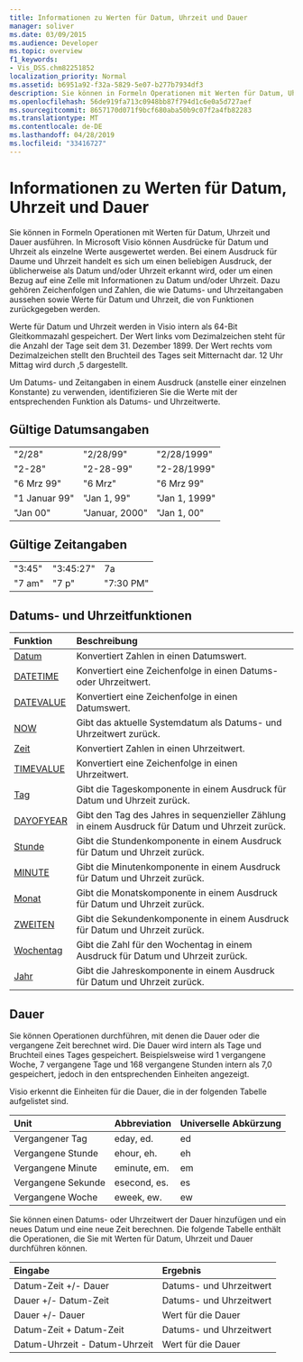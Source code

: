 ```yaml
---
title: Informationen zu Werten für Datum, Uhrzeit und Dauer
manager: soliver
ms.date: 03/09/2015
ms.audience: Developer
ms.topic: overview
f1_keywords:
- Vis_DSS.chm82251852
localization_priority: Normal
ms.assetid: b6951a92-f32a-5829-5e07-b277b7934df3
description: Sie können in Formeln Operationen mit Werten für Datum, Uhrzeit und Dauer ausführen. In Microsoft Visio können Ausdrücke für Datum und Uhrzeit als einzelne Werte ausgewertet werden. Bei einem Ausdruck für Daume und Uhrzeit handelt es sich um einen beliebigen Ausdruck, der üblicherweise als Datum und/oder Uhrzeit erkannt wird, oder um einen Bezug auf eine Zelle mit Informationen zu Datum und/oder Uhrzeit. Dazu gehören Zeichenfolgen und Zahlen, die wie Datums- und Uhrzeitangaben aussehen sowie Werte für Datum und Uhrzeit, die von Funktionen zurückgegeben werden.
ms.openlocfilehash: 56de919fa713c0948bb87f794d1c6e0a5d727aef
ms.sourcegitcommit: 8657170d071f9bcf680aba50b9c07f2a4fb82283
ms.translationtype: MT
ms.contentlocale: de-DE
ms.lasthandoff: 04/28/2019
ms.locfileid: "33416727"
---
```

# <a name="about-date-time-and-duration-values"></a>Informationen zu Werten für Datum, Uhrzeit und Dauer

Sie können in Formeln Operationen mit Werten für Datum, Uhrzeit und Dauer ausführen. In Microsoft Visio können Ausdrücke für Datum und Uhrzeit als einzelne Werte ausgewertet werden. Bei einem Ausdruck für Daume und Uhrzeit handelt es sich um einen beliebigen Ausdruck, der üblicherweise als Datum und/oder Uhrzeit erkannt wird, oder um einen Bezug auf eine Zelle mit Informationen zu Datum und/oder Uhrzeit. Dazu gehören Zeichenfolgen und Zahlen, die wie Datums- und Uhrzeitangaben aussehen sowie Werte für Datum und Uhrzeit, die von Funktionen zurückgegeben werden.
  
Werte für Datum und Uhrzeit werden in Visio intern als 64-Bit Gleitkommazahl gespeichert. Der Wert links vom Dezimalzeichen steht für die Anzahl der Tage seit dem 31. Dezember 1899. Der Wert rechts vom Dezimalzeichen stellt den Bruchteil des Tages seit Mitternacht dar. 12 Uhr Mittag wird durch ,5 dargestellt.
  
Um Datums- und Zeitangaben in einem Ausdruck (anstelle einer einzelnen Konstante) zu verwenden, identifizieren Sie die Werte mit der entsprechenden Funktion als Datums- und Uhrzeitwerte.
  
## <a name="valid-dates"></a>Gültige Datumsangaben

||||
|:-----|:-----|:-----|
| "2/28"  <br/> | "2/28/99"  <br/> | "2/28/1999"  <br/> |
| "2-28"  <br/> | "2-28-99"  <br/> | "2-28/1999"  <br/> |
| "6 Mrz 99"  <br/> | "6 Mrz"  <br/> | "6 Mrz 99"  <br/> |
| "1 Januar 99"  <br/> | "Jan 1, 99"  <br/> | "Jan 1, 1999"  <br/> |
| "Jan 00"  <br/> | "Januar, 2000"  <br/> | "Jan 1, 00"  <br/> |
   
## <a name="valid-times"></a>Gültige Zeitangaben

||||
|:-----|:-----|:-----|
| "3:45"  <br/> | "3:45:27"  <br/> | 7a  <br/> |
| "7 am"  <br/> | "7 p"  <br/> | "7:30 PM"  <br/> |
   
## <a name="date-and-time-functions"></a>Datums- und Uhrzeitfunktionen

|**Funktion**|**Beschreibung**|
|:-----|:-----|
|[Datum](date-function-visioshapesheet.md) <br/> | Konvertiert Zahlen in einen Datumswert.  <br/> |
|[DATETIME](datetime-function.md) <br/> | Konvertiert eine Zeichenfolge in einen Datums- oder Uhrzeitwert.  <br/> |
|[DATEVALUE](datevalue-function-visioshapesheet.md) <br/> | Konvertiert eine Zeichenfolge in einen Datumswert.  <br/> |
|[NOW](now-function-visioshapesheet.md) <br/> | Gibt das aktuelle Systemdatum als Datums- und Uhrzeitwert zurück.  <br/> |
|[Zeit](time-function-visioshapesheet.md) <br/> | Konvertiert Zahlen in einen Uhrzeitwert.  <br/> |
|[TIMEVALUE](timevalue-function-visioshapesheet.md) <br/> | Konvertiert eine Zeichenfolge in einen Uhrzeitwert.  <br/> |
|[Tag](day-function-visioshapesheet.md) <br/> | Gibt die Tageskomponente in einem Ausdruck für Datum und Uhrzeit zurück.  <br/> |
|[DAYOFYEAR](dayofyear-function.md) <br/> | Gibt den Tag des Jahres in sequenzieller Zählung in einem Ausdruck für Datum und Uhrzeit zurück.  <br/> |
|[Stunde](hour-function-visioshapesheet.md) <br/> | Gibt die Stundenkomponente in einem Ausdruck für Datum und Uhrzeit zurück.  <br/> |
|[MINUTE](minute-function-visioshapesheet.md) <br/> | Gibt die Minutenkomponente in einem Ausdruck für Datum und Uhrzeit zurück.  <br/> |
|[Monat](month-function-visioshapesheet.md) <br/> | Gibt die Monatskomponente in einem Ausdruck für Datum und Uhrzeit zurück.  <br/> |
|[ZWEITEN](second-function-visioshapesheet.md) <br/> | Gibt die Sekundenkomponente in einem Ausdruck für Datum und Uhrzeit zurück.  <br/> |
|[Wochentag](weekday-function-visioshapesheet.md) <br/> | Gibt die Zahl für den Wochentag in einem Ausdruck für Datum und Uhrzeit zurück.  <br/> |
|[Jahr](year-function-visioshapesheet.md) <br/> | Gibt die Jahreskomponente in einem Ausdruck für Datum und Uhrzeit zurück.  <br/> |
   
## <a name="duration"></a>Dauer

Sie können Operationen durchführen, mit denen die Dauer oder die vergangene Zeit berechnet wird. Die Dauer wird intern als Tage und Bruchteil eines Tages gespeichert. Beispielsweise wird 1 vergangene Woche, 7 vergangene Tage und 168 vergangene Stunden intern als 7,0 gespeichert, jedoch in den entsprechenden Einheiten angezeigt.
  
Visio erkennt die Einheiten für die Dauer, die in der folgenden Tabelle aufgelistet sind.
  
|**Unit**|**Abbreviation**|**Universelle Abkürzung**|
|:-----|:-----|:-----|
| Vergangener Tag  <br/> | eday, ed.  <br/> | ed  <br/> |
| Vergangene Stunde  <br/> | ehour, eh.  <br/> | eh  <br/> |
| Vergangene Minute  <br/> | eminute, em.  <br/> | em  <br/> |
| Vergangene Sekunde  <br/> | esecond, es.  <br/> | es  <br/> |
| Vergangene Woche  <br/> | eweek, ew.  <br/> | ew  <br/> |
   
Sie können einen Datums- oder Uhrzeitwert der Dauer hinzufügen und ein neues Datum und eine neue Zeit berechnen. Die folgende Tabelle enthält die Operationen, die Sie mit Werten für Datum, Uhrzeit und Dauer durchführen können.
  
|**Eingabe**|**Ergebnis**|
|:-----|:-----|
| Datum-Zeit +/- Dauer  <br/> | Datums- und Uhrzeitwert  <br/> |
| Dauer +/- Datum-Zeit  <br/> | Datums- und Uhrzeitwert  <br/> |
| Dauer +/- Dauer  <br/> | Wert für die Dauer  <br/> |
| Datum-Zeit + Datum-Zeit  <br/> | Datums- und Uhrzeitwert  <br/> |
| Datum-Uhrzeit - Datum-Uhrzeit  <br/> | Wert für die Dauer  <br/> |
   

